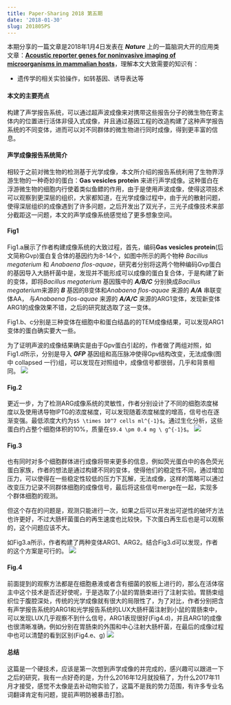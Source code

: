 ```yaml
---
title: Paper-Sharing 2018 第五期
date: '2018-01-30'
slug: 201805PS
---
```

本期分享的一篇文章是2018年1月4日发表在 ***Nature*** 上的一篇脑洞大开的应用类文章：[**Acoustic reporter genes for noninvasive imaging of microorganisms in mammalian hosts**](https://www.nature.com/articles/nature25021)，理解本文大致需要的知识有：

* 遗传学的相关实验操作，如转基因、诱导表达等

#### 本文的主要亮点
构建了声学报告系统，可以通过超声波成像来对携带这些报告分子的微生物在寄主体内的位置进行活体非侵入式成像，并且通过基因工程的改造构建了这种声学报告系统的不同变体，进而可以对不同群体的微生物进行同时成像，得到更丰富的信息。

#### 声学成像报告系统简介
相较于之前对微生物的检测基于光学成像，本文所介绍的报告系统利用了生物界浮游生物的一种奇妙的蛋白：**Gas vesicles protein** 来进行声学成像。这种蛋白在浮游微生物的细胞内行使着类似鱼鳔的作用，由于是使用声波成像，使得这项技术可以观察到更深层的组织，大家都知道，在光学成像过程中，由于光的散射问题，使得深层组织的成像遇到了许多问题，之后开发出了双光子，三光子成像技术来部分截距这一问题，本文的声学成像系统感觉给了更多想象空间。

#### Fig1
Fig1.a展示了作者构建成像系统的大致过程，首先，编码**Gas vesicles protein**(后文简称Gvp)蛋白复合体的基因约为8-14个，如图中所示的两个物种 *Bacillus megaterium* 和 *Anabaena flos-aquae*，研究者分别将这两个物种编码Gvp蛋白的基因导入大肠杆菌中是，发现并不能形成可以成像的蛋白复合体，于是构建了新的变体，即将*Bacillus megaterium* 基因簇中的 ***A/B/C*** 分别换成*Bacillus megaterium*来源的 ***B*** 基因的B变体和*Anabaena flos-aquae* 来源的 ***A/A*** 串联变体AA， 与*Anabaena flos-aquae* 来源的 ***A/A/C*** 来源的ARG1变体，发现新变体ARG1的成像效果不错，之后的研究就选取了这一变体。

Fig1.b、c分别是三种变体在细胞中和蛋白结晶的的TEM成像结果，可以发现ARG1变体的蛋白确实要大一些。

为了证明声波的成像结果确实是由于Gpv蛋白引起的，作者做了两组对照，如Fig1.d所示，分别是导入 ***GFP*** 基因组和高压脉冲使得Gpv结构改变，无法成像(图中 collapsed 一行)组，可以发现在对照组中，成像信号都很弱，几乎和背景相同。
![](https://media.nature.com/lw926/nature-assets/nature/journal/v553/n7686/images/nature25021-f1.jpg)

#### Fig.2
更近一步，为了检测ARG成像系统的灵敏性，作者分别设计了不同的细胞浓度梯度以及使用诱导物IPTG的浓度梯度，可以发现随着浓度梯度的增高，信号也在逐渐变强。最低浓度大约为`$5 \times 10^7 cells ml^{-1}$`。通过生化分析，这些蛋白约占整个细胞体积的10%，质量在`$9.4 \pm 0.4 mg \ g^{-1}$`。
![](https://media.nature.com/lw926/nature-assets/nature/journal/v553/n7686/images/nature25021-f2.jpg)

#### Fig.3
也有同时对多个细胞群体进行成像将带来更多的信息，例如荧光蛋白中的各色荧光蛋白家族，作者的想法是通过构建不同的变体，使得他们的稳定性不同，通过增加压力，可以使得在一些稳定性较低的压力下瓦解，无法成像，这样的策略可以通过改变压力记录不同群体细胞的成像信号，最后将这些信号merge在一起，实现多个群体细胞的观测。

但这个存在的问题是，观测只能进行一次，如果之后可以开发出可逆性的破坏方法也许更好，不过大肠杆菌蛋白的再生速度也比较快，下次蛋白再生后也是可以观察的，这个问题应该不大。

如Fig3.a所示，作者构建了两种变体ARG1、ARG2。结合Fig3.d可以发现，作者的这个方案是可行的。
![](https://media.nature.com/lw926/nature-assets/nature/journal/v553/n7686/images/nature25021-f3.jpg)

#### Fig.4
前面提到的观察方法都是在细胞悬液或者含有细菌的胶板上进行的，那么在活体宿主中这个技术是否还好使呢，于是选取了小鼠的胃肠束进行了注射实验。胃肠束组织位于腹腔深处，传统的光学成像就有很大的局限性了，为了对比，作者分别把含有声学报告系统的ARG1和光学报告系统的LUX大肠杆菌注射到小鼠的胃肠束中，可以发现LUX几乎观察不到什么信号，ARG1表现很好(Fig4.d)，并且ARG1的成像也很清晰准确，例如分别在胃肠束的外围和中心注射大肠杆菌，在最后的成像过程中也可以清楚的看到区别(Fig4.e、g)
![](https://media.nature.com/lw926/nature-assets/nature/journal/v553/n7686/images/nature25021-f4.jpg)

#### 总结
这篇是一个硬技术，应该是第一次想到声学成像的并完成的，感兴趣可以跟进一下之后的研究，我有一点好奇的是，为什么2016年12月就投稿了，为什么2017年11月才接受，感觉不太像是去补动物实验了，这篇不是我的势力范围，有许多专业名词翻译肯定有问题，提前声明防被暴击打脸。
